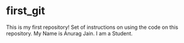 # first_git
This is my first repository!
Set of instructions on using the code on this repository.
My Name is Anurag Jain.
I am a Student.
